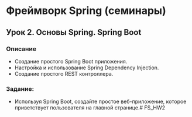 # Фреймворк Spring (семинары)
## Урок 2. Основы Spring. Spring Boot


### Описание
- Создание простого Spring Boot приложения.
- Настройка и использование Spring Dependency Injection.
- Создание простого REST контроллера.

### Задание: 
- Используя Spring Boot, создайте простое веб-приложение, которое приветствует пользователя на главной странице.#   F S _ H W 2  
 